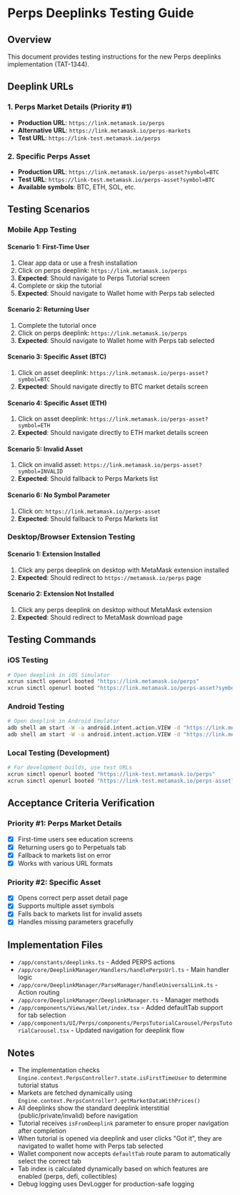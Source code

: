 # Perps Deeplinks Testing Guide

## Overview

This document provides testing instructions for the new Perps deeplinks implementation (TAT-1344).

## Deeplink URLs

### 1. Perps Market Details (Priority #1)

- **Production URL**: `https://link.metamask.io/perps`
- **Alternative URL**: `https://link.metamask.io/perps-markets`
- **Test URL**: `https://link-test.metamask.io/perps`

### 2. Specific Perps Asset

- **Production URL**: `https://link.metamask.io/perps-asset?symbol=BTC`
- **Test URL**: `https://link-test.metamask.io/perps-asset?symbol=BTC`
- **Available symbols**: BTC, ETH, SOL, etc.

## Testing Scenarios

### Mobile App Testing

#### Scenario 1: First-Time User

1. Clear app data or use a fresh installation
2. Click on perps deeplink: `https://link.metamask.io/perps`
3. **Expected**: Should navigate to Perps Tutorial screen
4. Complete or skip the tutorial
5. **Expected**: Should navigate to Wallet home with Perps tab selected

#### Scenario 2: Returning User

1. Complete the tutorial once
2. Click on perps deeplink: `https://link.metamask.io/perps`
3. **Expected**: Should navigate to Wallet home with Perps tab selected

#### Scenario 3: Specific Asset (BTC)

1. Click on asset deeplink: `https://link.metamask.io/perps-asset?symbol=BTC`
2. **Expected**: Should navigate directly to BTC market details screen

#### Scenario 4: Specific Asset (ETH)

1. Click on asset deeplink: `https://link.metamask.io/perps-asset?symbol=ETH`
2. **Expected**: Should navigate directly to ETH market details screen

#### Scenario 5: Invalid Asset

1. Click on invalid asset: `https://link.metamask.io/perps-asset?symbol=INVALID`
2. **Expected**: Should fallback to Perps Markets list

#### Scenario 6: No Symbol Parameter

1. Click on: `https://link.metamask.io/perps-asset`
2. **Expected**: Should fallback to Perps Markets list

### Desktop/Browser Extension Testing

#### Scenario 1: Extension Installed

1. Click any perps deeplink on desktop with MetaMask extension installed
2. **Expected**: Should redirect to `https://metamask.io/perps` page

#### Scenario 2: Extension Not Installed

1. Click any perps deeplink on desktop without MetaMask extension
2. **Expected**: Should redirect to MetaMask download page

## Testing Commands

### iOS Testing

```bash
# Open deeplink in iOS Simulator
xcrun simctl openurl booted "https://link.metamask.io/perps"
xcrun simctl openurl booted "https://link.metamask.io/perps-asset?symbol=BTC"
```

### Android Testing

```bash
# Open deeplink in Android Emulator
adb shell am start -W -a android.intent.action.VIEW -d "https://link.metamask.io/perps"
adb shell am start -W -a android.intent.action.VIEW -d "https://link.metamask.io/perps-asset?symbol=BTC"
```

### Local Testing (Development)

```bash
# For development builds, use test URLs
xcrun simctl openurl booted "https://link-test.metamask.io/perps"
xcrun simctl openurl booted "https://link-test.metamask.io/perps-asset?symbol=ETH"
```

## Acceptance Criteria Verification

### Priority #1: Perps Market Details

- [x] First-time users see education screens
- [x] Returning users go to Perpetuals tab
- [x] Fallback to markets list on error
- [x] Works with various URL formats

### Priority #2: Specific Asset

- [x] Opens correct perp asset detail page
- [x] Supports multiple asset symbols
- [x] Falls back to markets list for invalid assets
- [x] Handles missing parameters gracefully

## Implementation Files

- `/app/constants/deeplinks.ts` - Added PERPS actions
- `/app/core/DeeplinkManager/Handlers/handlePerpsUrl.ts` - Main handler logic
- `/app/core/DeeplinkManager/ParseManager/handleUniversalLink.ts` - Action routing
- `/app/core/DeeplinkManager/DeeplinkManager.ts` - Manager methods
- `/app/components/Views/Wallet/index.tsx` - Added defaultTab support for tab selection
- `/app/components/UI/Perps/components/PerpsTutorialCarousel/PerpsTutorialCarousel.tsx` - Updated navigation for deeplink flow

## Notes

- The implementation checks `Engine.context.PerpsController?.state.isFirstTimeUser` to determine tutorial status
- Markets are fetched dynamically using `Engine.context.PerpsController?.getMarketDataWithPrices()`
- All deeplinks show the standard deeplink interstitial (public/private/invalid) before navigation
- Tutorial receives `isFromDeeplink` parameter to ensure proper navigation after completion
- When tutorial is opened via deeplink and user clicks "Got it", they are navigated to wallet home with Perps tab selected
- Wallet component now accepts `defaultTab` route param to automatically select the correct tab
- Tab index is calculated dynamically based on which features are enabled (perps, defi, collectibles)
- Debug logging uses DevLogger for production-safe logging
